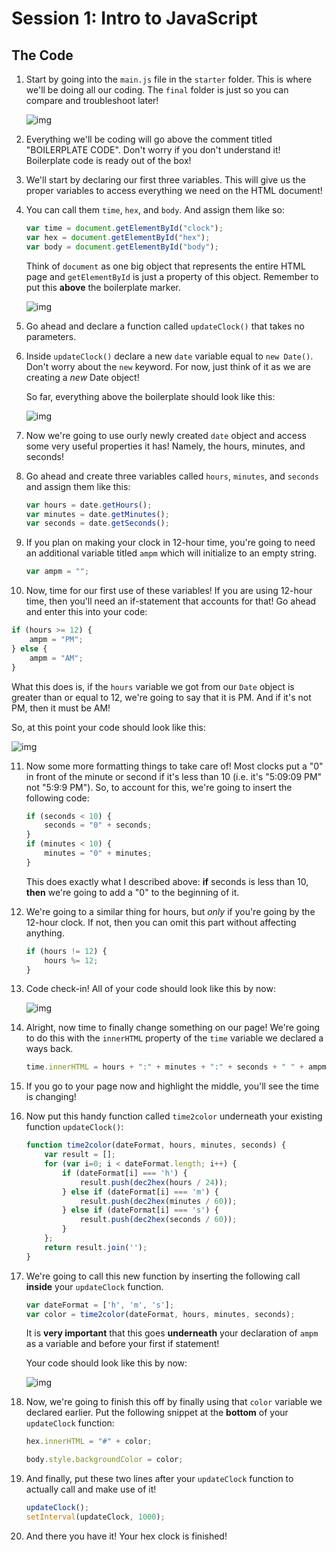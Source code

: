 # Session 1: Intro to JavaScript

## The Code

1. Start by going into the `main.js` file in the `starter` folder. This is where we'll be doing all our coding. The `final` folder is just so you can compare and troubleshoot later!

   ![img](https://lh4.googleusercontent.com/2w8N1cr1kVfyQbWbxBVJV5PQAcYVyO_U8qw5HuZkuP-w98FFS4NSYojzJcd0PJlg-9lBEYAtdHx71FQi4OZMOV1yHATP_QC6MXQcHfPKASD2vpUpDexXAHy13__WFcS2-CPCudko)

2. Everything we'll be coding will go above the comment titled "BOILERPLATE CODE". Don't worry if you don't understand it! Boilerplate code is ready out of the box!

3. We'll start by declaring our first three variables. This will give us the proper variables to access everything we need on the HTML document!

4. You can call them `time`, `hex`, and `body`. And assign them like so:

   ```JavaScript
   var time = document.getElementById("clock");
   var hex = document.getElementById("hex");
   var body = document.getElementById("body");
   ```

   Think of `document` as one big object that represents the entire HTML page and `getElementById` is just a property of this object. Remember to put this **above** the boilerplate marker.

   ![img](https://lh6.googleusercontent.com/YREbj5gtQDg-fPsXGroloEC-_U03PC8ThHA_1j2GLfAwn6ftfaWaAXohByuf0tGouUrAPena2-BpkyfGreTCGgMcn0SxyDcgfDQsk-SLuV_q_h851ysfuHKFyMCgwJx8wd8ZSdEJ)

5. Go ahead and declare a function called `updateClock()` that takes no parameters.

6. Inside `updateClock()` declare a new `date` variable equal to `new Date()`. Don't worry about the `new` keyword. For now, just think of it as we are creating a *new* Date object!

   So far, everything above the boilerplate should look like this:

   ![img](https://lh4.googleusercontent.com/lnJO0h0Lk49bCNGtjYni3xCpTBQSDWx2IOXkDyEMOQarzXYDPXuPMrGQ4nAN2vW9QZwNqvAZIF3BnTOdBRYBL6NDcDoJ006Gv0Yp94AUZDMmxST6zw2Eje7ZlA8GTHoy6wiGLTmi)

7. Now we're going to use ourly newly created `date` object and access some very useful properties it has! Namely, the hours, minutes, and seconds!

8. Go ahead and create three variables called `hours`, `minutes`, and `seconds` and assign them like this:

   ```javascript
   var hours = date.getHours();
   var minutes = date.getMinutes();
   var seconds = date.getSeconds();
   ```

9. If you plan on making your clock in 12-hour time, you're going to need an additional variable titled `ampm` which will initialize to an empty string.

   ```javascript
   var ampm = "";
   ```

10. Now, time for our first use of these variables! If you are using 12-hour time, then you'll need an if-statement that accounts for that! Go ahead and enter this into your code:

   ```javascript
   if (hours >= 12) {
       ampm = "PM";
   } else {
       ampm = "AM";
   }
   ```

   What this does is, if the `hours` variable we got from our `Date` object is greater than or equal to 12, we're going to say that it is PM. And if it's not PM, then it must be AM!

   So, at this point your code should look like this:

   ![img](https://lh6.googleusercontent.com/wmeKNkUZmxdSOj7G2Po2UGOOV-2AOtn8jxTC5lsv9wGUs2r-1FzDXh13xk3UBgHb4lHDtnc7oHeU6x-BrRE2UDvTJd-Hxpn1QpxV0SFgfYHjXO38EUNZDtzo-SPAxZnrHJrUIs1I)

11. Now some more formatting things to take care of! Most clocks put a "0" in front of the minute or second if it's less than 10 (i.e. it's "5:09:09 PM" not "5:9:9 PM"). So, to account for this, we're going to insert the following code:

    ```javascript
    if (seconds < 10) {
        seconds = "0" + seconds;
    }
    if (minutes < 10) {
        minutes = "0" + minutes;
    }
    ```

    This does exactly what I described above: **if** seconds is less than 10, **then** we're going to add a "0" to the beginning of it.

12. We're going to a similar thing for hours, but *only* if you're going by the 12-hour clock. If not, then you can omit this part without affecting anything.

    ```javascript
    if (hours != 12) {
        hours %= 12;
    }
    ```

13. Code check-in! All of your code should look like this by now:

    ![img](https://lh3.googleusercontent.com/Aw9PxZfhAzTHm8eHjstQLDWDQ5vVCJDdCBT_OKvTFlLMx8E2SmjoFqW14238rpNVANHpvjdM9ppaOBz4Rf8nLsJrAFEgUfOioCuuMhRkM3eYXUyMre_9z4ULWJuvJGlA5W5WejWN)

14. Alright, now time to finally change something on our page! We're going to do this with the `innerHTML` property of the `time` variable we declared a ways back.

    ```javascript
    time.innerHTML = hours + ":" + minutes + ":" + seconds + " " + ampm;
    ```

15. If you go to your page now and highlight the middle, you'll see the time is changing!

16. Now put this handy function called `time2color` underneath your existing function `updateClock()`:

    ```javascript
    function time2color(dateFormat, hours, minutes, seconds) {
        var result = [];
        for (var i=0; i < dateFormat.length; i++) {
            if (dateFormat[i] === 'h') {
                result.push(dec2hex(hours / 24));
            } else if (dateFormat[i] === 'm') {
                result.push(dec2hex(minutes / 60));
            } else if (dateFormat[i] === 's') {
                result.push(dec2hex(seconds / 60));
            }
        };
        return result.join('');
    }
    ```

17. We're going to call this new function by inserting the following call **inside** your `updateClock` function.

    ```javascript
    var dateFormat = ['h', 'm', 's'];
    var color = time2color(dateFormat, hours, minutes, seconds);
    ```

    It is **very important** that this goes **underneath** your declaration of `ampm` as a variable and before your first if statement!

    Your code should look like this by now:

    ![img](https://lh6.googleusercontent.com/VsgBM9lSdbTMZk0XqmVtIigOWqLL3liqsUBxDOjfNT7ZVEyVfVS5W39R2acHGkujL3Kf3GxfxvcO62vnyXWooKz0ssw1QP4u2VuUojDWoSbOr6VnZ12QMHJnQ4URgU4Wa95UwLUh)

18. Now, we're going to finish this off by finally using that `color` variable we declared earlier. Put the following snippet at the **bottom** of your `updateClock` function:

    ```javascript
    hex.innerHTML = "#" + color;

    body.style.backgroundColor = color;
    ```

19. And finally, put these two lines after your `updateClock` function to actually call and make use of it!

    ```JAVASCRIPT
    updateClock();
    setInterval(updateClock, 1000);
    ```

20. And there you have it! Your hex clock is finished!

